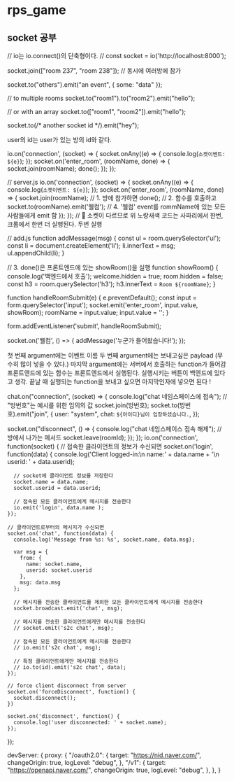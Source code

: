 # rps_game

## socket 공부

// io는 io.connect()의 단축형이다.
// const socket = io('http://localhost:8000');

socket.join(["room 237", "room 238"]); // 동시에 여러방에 참가

<!-- // others 라는방에 이벤트를 보낼 수 있다. -->
  socket.to("others").emit("an event", { some: "data" });

  // to multiple rooms
  socket.to("room1").to("room2").emit("hello");

  // or with an array
  socket.to(["room1", "room2"]).emit("hello");

  <!-- // 다른 socket의 ID를 안다면 프라이빗 메세지를 보낼 수 있다! -->
  socket.to(/* another socket id */).emit("hey");

user의 id는 user가 있는 방의 id와 같다.

<!-- 방에 참가 -->
io.on('connection', (socket) => {
  socket.onAny((e) => {
    console.log(`소켓이벤트: ${e}`);
  });
  socket.on('enter_room', (roomName, done) => {
    socket.join(roomName);
    done();
  });
});

<!-- 방에 누가 참가했는지 알려주기 -->
// server.js
io.on('connection', (socket) => {
  socket.onAny((e) => {
    console.log(`소켓이벤트: ${e}`);
  });
  socket.on('enter_room', (roomName, done) => {
    socket.join(roomName); // 1. 방에 참가하면
    done(); // 2. 함수를 호출하고
    socket.to(roomName).emit('웰컴'); // 4. '웰컴' event를 rommName에 있는 모든 사람들에게 emit 함
  });
});
// 📌 소켓이 다르므로 위 노랑새색 코드는 사파리에서 한번, 크롬에서 한번 더 실행된다. 두번 실행

// add.js
function addMessage(msg) {
  const ul = room.querySelector('ul');
  const li = document.createElement('li');
  li.innerText = msg;
  ul.appendChild(li);
}

// 3. done()은 프론트엔드에 있는 showRoom()을 실행
function showRoom() {
  console.log('백엔드에서 호출');
  welcome.hidden = true;
  room.hidden = false;
  const h3 = room.querySelector('h3');
  h3.innerText = `Room ${roomName}`;
}

function handleRoomSubmit(e) {
  e.preventDefault();
  const input = form.querySelector('input');
  socket.emit('enter_room', input.value, showRoom);
  roomName = input.value;
  input.value = '';
}

form.addEventListener('submit', handleRoomSubmit);

socket.on('웰컴', () => {
  addMessage('누군가 들어왔습니다!');
});

 <!-- socket.emit의 세번째 argument -->
첫 번째 argument에는 이벤트 이름
두 번째 argument에는 보내고싶은 payload (무수히 많이 넣을 수 있다.)
마지막 argument에는 서버에서 호출하는 function가 들어감
프론트엔드에 있는 함수는 프론트엔드에서 실행된다. 실행시키는 버튼이 백엔드에 있다고 생각.
끝날 때 실행되는 function을 보내고 싶으면 마지막인자에 넣으면 된다 !

<!-- 다른 클라이언트에게도 메시지를 보내려면 socket.broadcast.emit 또는 room.emit을 사용해야 합니다. -->

<!-- chat io객체가 연결되었을 때, chat에 대한 이벤트만 실행된다. -->
chat.on("connection", (socket) => {
  console.log("chat 네임스페이스에 접속");
  // "방번호"는 예시를 위한 임의의 값
  socket.join(방번호);
  socket.to(방번호).emit("join", {
    user: "system",
    chat: `${아이디}님이 입장하셨습니다.`,
  });

  socket.on("disconnect", () => {
    console.log("chat 네임스페이스 접속 해제");
    // 방에서 나가는 메서드
    socket.leave(roomId);
  });
});
io.on('connection', function(socket) {
    // 접속한 클라이언트의 정보가 수신되면
    socket.on('login', function(data) {
      console.log('Client logged-in:\n name:' + data.name + '\n userid: ' + data.userid);
  
      // socket에 클라이언트 정보를 저장한다
      socket.name = data.name;
      socket.userid = data.userid;
  
      // 접속된 모든 클라이언트에게 메시지를 전송한다
      io.emit('login', data.name );
    });
  
    // 클라이언트로부터의 메시지가 수신되면
    socket.on('chat', function(data) {
      console.log('Message from %s: %s', socket.name, data.msg);
  
      var msg = {
        from: {
          name: socket.name,
          userid: socket.userid
        },
        msg: data.msg
      };
  
      // 메시지를 전송한 클라이언트를 제외한 모든 클라이언트에게 메시지를 전송한다
      socket.broadcast.emit('chat', msg);
  
      // 메시지를 전송한 클라이언트에게만 메시지를 전송한다
      // socket.emit('s2c chat', msg);
  
      // 접속된 모든 클라이언트에게 메시지를 전송한다
      // io.emit('s2c chat', msg);
  
      // 특정 클라이언트에게만 메시지를 전송한다
      // io.to(id).emit('s2c chat', data);
    });

    // force client disconnect from server
    socket.on('forceDisconnect', function() {
      socket.disconnect();
    })
  
    socket.on('disconnect', function() {
      console.log('user disconnected: ' + socket.name);
    });
});

devServer: {
    proxy: {
      "/oauth2.0": {
        target: "https://nid.naver.com/",
        changeOrigin: true,
        logLevel: "debug",
      },
      "/v1": {
        target: "https://openapi.naver.com/",
        changeOrigin: true,
        logLevel: "debug",
      },
    },
  }


<!-- vue2 의 경우 script -->
<script>
import HeaderComp from './components/HeaderComp.vue';
import UserList from './components/UserList.vue';

export default {
  name: 'App',
  components: {
    HeaderComp,
    UserList,
  },
  data() {
    return {
      user: null,
      chatList: null,
    }
  },
  methods: {
    handleUser(user) {
      this.user = user;
    }
  },
}
</script>